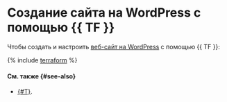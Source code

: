 # Создание сайта на WordPress с помощью {{ TF }}

Чтобы создать и настроить [веб-сайт на WordPress](index.md) с помощью {{ TF }}:

{% include [terraform](../../../_tutorials/_tutorials_includes/wordpress/setup-terraform.md) %}

#### См. также {#see-also}

* [{#T}](console.md).